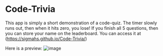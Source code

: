 # Code-Trivia

This app is simply a short demonstration of a code-quiz.
The timer slowly runs out, then when it hits zero, you lose!
If you finish all 5 questions, then you can store your name on the leaderboard.
You can access it at (https://sigmahs.github.io/Code-Trivia/)

Here is a preview:
![image](https://user-images.githubusercontent.com/64393443/142747102-9647d419-6853-4204-836b-ce2cdfd39f18.png)

